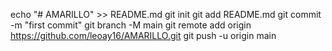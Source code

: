 echo "# AMARILLO" >> README.md
git init
git add README.md
git commit -m "first commit"
git branch -M main
git remote add origin https://github.com/leoay16/AMARILLO.git
git push -u origin main
